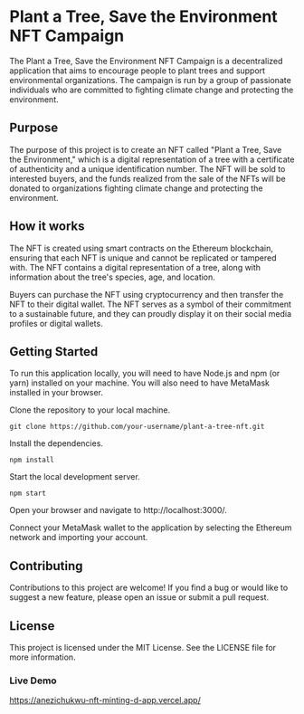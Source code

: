 # Plant a Tree, Save the Environment NFT Campaign

The Plant a Tree, Save the Environment NFT Campaign is a decentralized application that aims to encourage people to plant trees and support environmental organizations. The campaign is run by a group of passionate individuals who are committed to fighting climate change and protecting the environment.

## Purpose
The purpose of this project is to create an NFT called "Plant a Tree, Save the Environment," which is a digital representation of a tree with a certificate of authenticity and a unique identification number. The NFT will be sold to interested buyers, and the funds realized from the sale of the NFTs will be donated to organizations fighting climate change and protecting the environment.

## How it works
The NFT is created using smart contracts on the Ethereum blockchain, ensuring that each NFT is unique and cannot be replicated or tampered with. The NFT contains a digital representation of a tree, along with information about the tree's species, age, and location.

Buyers can purchase the NFT using cryptocurrency and then transfer the NFT to their digital wallet. The NFT serves as a symbol of their commitment to a sustainable future, and they can proudly display it on their social media profiles or digital wallets.

## Getting Started
To run this application locally, you will need to have Node.js and npm (or yarn) installed on your machine. You will also need to have MetaMask installed in your browser.

Clone the repository to your local machine.

```
git clone https://github.com/your-username/plant-a-tree-nft.git
```

Install the dependencies.

```
npm install
```

Start the local development server.

```
npm start
```

Open your browser and navigate to http://localhost:3000/.

Connect your MetaMask wallet to the application by selecting the Ethereum network and importing your account.

## Contributing
Contributions to this project are welcome! If you find a bug or would like to suggest a new feature, please open an issue or submit a pull request.

## License
This project is licensed under the MIT License. See the LICENSE file for more information.

### Live Demo 
https://anezichukwu-nft-minting-d-app.vercel.app/
